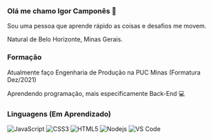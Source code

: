 ### Olá me chamo Igor Camponês 👋

  Sou uma pessoa que aprende rápido as coisas e desafios me movem.
  
  Natural de Belo Horizonte, Minas Gerais.

  ### Formação
  Atualmente faço Engenharia de Produção na PUC Minas (Formatura Dez/2021)
  
  Aprendendo programação, mais especificamente Back-End 💻
  
  ### Linguagens (Em Aprendizado)
  
  ![JavaScript](https://img.shields.io/badge/-JavaScript-%23F7DF1C?style=flat-square&logo=javascript&logoColor=000000&labelColor=%23F7DF1C&color=%23FFCE5A) ![CSS3](https://img.shields.io/badge/-CSS3-%231572B6?style=flat-square&logo=css3) ![HTML5](https://img.shields.io/badge/-HTML5-%23E44D27?style=flat-square&logo=html5&logoColor=ffffff) ![Nodejs](https://img.shields.io/badge/-Nodejs-339933?style=flat-square&logo=Node.js&logoColor=ffffff) ![VS Code](http://img.shields.io/badge/-VS%20Code-007ACC?style=flat-square&logo=visual-studio-code&logoColor=ffffff)
  
  
<!--
**IgorCampones/IgorCampones** is a ✨ _special_ ✨ repository because its `README.md` (this file) appears on your GitHub profile.

Here are some ideas to get you started:

- 🔭 I’m currently working on ...
- 🌱 I’m currently learning ...
- 👯 I’m looking to collaborate on ...
- 🤔 I’m looking for help with ...
- 💬 Ask me about ...
- 📫 How to reach me: ...
- 😄 Pronouns: ...
- ⚡ Fun fact: ...
-->
